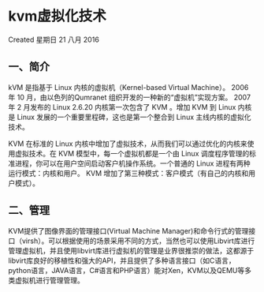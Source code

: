 # kvm虚拟化技术
Created 星期日 21 八月 2016

## 一、简介
kVM 是指基于 Linux 内核的虚拟机（Kernel-based Virtual Machine）。 2006 年 10 月，由以色列的Qumranet 组织开发的一种新的“虚拟机”实现方案。 2007 年 2 月发布的 Linux 2.6.20 内核第一次包含了 KVM 。增加 KVM 到 Linux 内核是 Linux 发展的一个重要里程碑，这也是第一个整合到 Linux 主线内核的虚拟化技术。

KVM 在标准的 Linux 内核中增加了虚拟技术，从而我们可以通过优化的内核来使用虚拟技术。在 KVM 模型中，每一个虚拟机都是一个由 Linux 调度程序管理的标准进程，你可以在用户空间启动客户机操作系统。一个普通的 Linux 进程有两种运行模式：内核和用户。 KVM 增加了第三种模式：客户模式（有自己的内核和用户模式）。

## 二、管理
KVM提供了图像界面的管理接口(Virtual Machine Manager)和命令行式的管理接口（virsh）。可以根据使用的场景采用不同的方式，当然也可以使用Libvirt库进行管理虚拟机，并且使用libvirt库进行虚拟机的管理是业界很推崇的做法，这都源于libvirt库良好的移植性和强大的API，并且提供了多种语言接口（如C语言，python语言，JAVA语言，C#语言和PHP语言）能对Xen，KVM以及QEMU等多类虚拟机进行管理管理。

